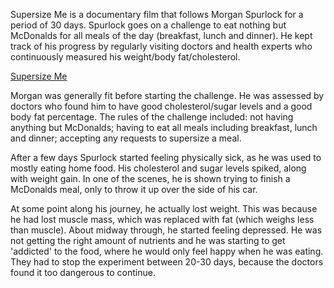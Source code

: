 Supersize Me is a documentary film that follows Morgan Spurlock for a period of 30 days. Spurlock goes on a challenge to eat nothing but McDonalds for all meals of the day (breakfast, lunch and dinner). He kept track of his progress by regularly visiting doctors and health experts who continuously measured his weight/body fat/cholesterol.

[Supersize Me](https://en.wikipedia.org/wiki/Super_Size_Me)

Morgan was generally fit before starting the challenge. He was assessed by doctors who found him to have good cholesterol/sugar levels and a good body fat percentage. The rules of the challenge included: not having anything but McDonalds; having to eat all meals including breakfast, lunch and dinner; accepting any requests to supersize a meal.

After a few days Spurlock started feeling physically sick, as he was used to mostly eating home food. His cholesterol and sugar levels spiked, along with weight gain. In one of the scenes, he is shown trying to finish a McDonalds meal, only to throw it up over the side of his car.

At some point along his journey, he actually lost weight. This was because he had lost muscle mass, which was replaced with fat (which weighs less than muscle). About midway through, he started feeling depressed. He was not getting the right amount of nutrients and he was starting to get 'addicted' to the food, where he would only feel happy when he was eating. They had to stop the experiment between 20-30 days, because the doctors found it too dangerous to continue.
